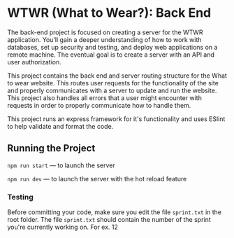 # WTWR (What to Wear?): Back End

The back-end project is focused on creating a server for the WTWR application. You’ll gain a deeper understanding of how to work with databases, set up security and testing, and deploy web applications on a remote machine. The eventual goal is to create a server with an API and user authorization.

This project contains the back end and server routing structure for the What to wear website. This routes user requests for the functionality of the site and properly communicates with a server to update and run the website. This project also handles all errors that a user might encounter with requests in order to properly communicate how to handle them.

This project runs an express framework for it's functionality and uses ESlint to help validate and format the code.

## Running the Project

`npm run start` — to launch the server

`npm run dev` — to launch the server with the hot reload feature

### Testing

Before committing your code, make sure you edit the file `sprint.txt` in the root folder. The file `sprint.txt` should contain the number of the sprint you're currently working on. For ex. 12
